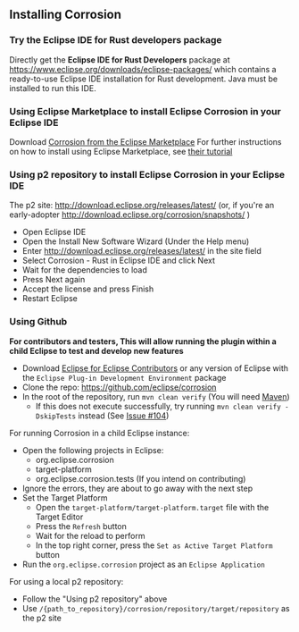 ## Installing Corrosion

### Try the Eclipse IDE for Rust developers package

Directly get the **Eclipse IDE for Rust Developers** package at https://www.eclipse.org/downloads/eclipse-packages/ which contains a ready-to-use Eclipse IDE installation for Rust development. Java must be installed to run this IDE.

### Using Eclipse Marketplace to install Eclipse Corrosion in your Eclipse IDE
Download [Corrosion from the Eclipse Marketplace](https://marketplace.eclipse.org/content/corrosion-rust-edition-eclipse-ide)
For further instructions on how to install using Eclipse Marketplace, see [their tutorial](https://marketplace.eclipse.org/marketplace-client-intro?mpc_install=3835145)

### Using p2 repository to install Eclipse Corrosion in your Eclipse IDE
The p2 site: http://download.eclipse.org/releases/latest/
(or, if you're an early-adopter http://download.eclipse.org/corrosion/snapshots/ )

 - Open Eclipse IDE
 - Open the Install New Software Wizard (Under the Help menu)
 - Enter http://download.eclipse.org/releases/latest/ in the site field
 - Select Corrosion - Rust in Eclipse IDE and click Next
 - Wait for the dependencies to load
 - Press Next again
 - Accept the license and press Finish
 - Restart Eclipse

### Using Github
**For contributors and testers, This will allow running the plugin within a child Eclipse to test and develop new features**

 - Download [Eclipse for Eclipse Contributors](https://www.eclipse.org/downloads/packages/) or any version of Eclipse with the `Eclipse Plug-in Development Environment` package
 - Clone the repo: https://github.com/eclipse/corrosion
 - In the root of the repository, run `mvn clean verify` (You will need [Maven](http://maven.apache.org/))
   - If this does not execute successfully, try running `mvn clean verify -DskipTests` instead (See [Issue #104](https://github.com/eclipse/corrosion/issues/104))

For running Corrosion in a child Eclipse instance:

 - Open the following projects in Eclipse:
   - org.eclipse.corrosion
   - target-platform
   - org.eclipse.corrosion.tests (If you intend on contributing)
 - Ignore the errors, they are about to go away with the next step
 - Set the Target Platform
   - Open the `target-platform/target-platform.target` file with the Target Editor
   - Press the `Refresh` button
   - Wait for the reload to perform
   - In the top right corner, press the `Set as Active Target Platform` button
 - Run the `org.eclipse.corrosion` project as an `Eclipse Application`

For using a local p2 repository:

 - Follow the "Using p2 repository" above
 - Use `/{path_to_repository}/corrosion/repository/target/repository` as the p2 site


